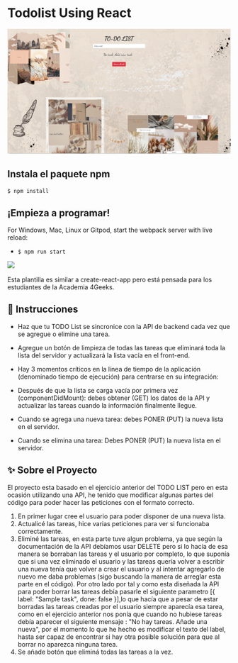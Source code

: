 # Todolist Using React

<img src="src/img/Preview todo API.png">

## Instala el paquete npm

```
$ npm install
```

## ¡Empieza a programar!

For Windows, Mac, Linux or Gitpod, start the webpack server with live reload:
- `$ npm run start`
<p>
  <a href="https://gitpod.io#https://github.com/4GeeksAcademy/react-hello.git"><img src="https://raw.githubusercontent.com/4GeeksAcademy/react-hello/master/open-in-gitpod.svg?sanitize=true" />
  </a>
</p>
Esta plantilla es similar a create-react-app pero está pensada para los estudiantes de la Academia 4Geeks.

## 📝 Instrucciones
- Haz que tu TODO List se sincronice con la API de backend cada vez que se agregue o elimine una tarea.
- Agregue un botón de limpieza de todas las tareas que eliminará toda la lista del servidor y actualizará la lista vacía en el front-end.

- Hay 3 momentos críticos en la línea de tiempo de la aplicación (denominado tiempo de ejecución) para centrarse en su integración: 
- Después de que la lista se carga vacía por primera vez (componentDidMount): debes obtener (GET) los datos de la API y actualizar las tareas cuando la información finalmente llegue. 
- Cuando se agrega una nueva tarea: debes PONER (PUT) la nueva lista en el servidor. 
- Cuando se elimina una tarea: Debes PONER (PUT) la nueva lista en el servidor.

## ✨ Sobre el Proyecto

El proyecto esta basado en el ejercicio anterior del TODO LIST pero en esta ocasión utilizando una API, he tenido que modificar algunas partes del código para poder hacer las peticiones con el formato correcto.
1) En primer lugar cree el usuario para poder disponer de una nueva lista.
2) Actualicé las tareas, hice varias peticiones para ver si funcionaba correctamente.
3) Eliminé las tareas, en esta parte tuve algun problema, ya que según la documentación de la API debíamos usar DELETE pero si lo hacía de esa manera se borraban las tareas y el usuario por completo, lo que suponía que si una vez eliminado el usuario y las tareas quería volver a escribir una nueva tenía que volver a crear el usuario y al intentar agregarlo de nuevo me daba problemas (sigo buscando la manera de arreglar esta parte en el código). Por otro lado por tal y como esta diseñada la API para poder borrar las tareas debía pasarle el siguiente parametro [{ label: "Sample task", done: false }],lo que hacía que a pesar de estar borradas las tareas creadas por el usuario siempre aparecía esa tarea, como en el ejercicio anterior nos ponía que cuando no hubiese tareas debía aparecer el siguiente mensaje : "No hay tareas. Añade una nueva", por el momento lo que he hecho es modificar el texto del label, hasta ser capaz de encontrar si hay otra posible solución para que al borrar no aparezca ninguna tarea.
4) Se añade botón que eliminá todas las tareas a la vez.


